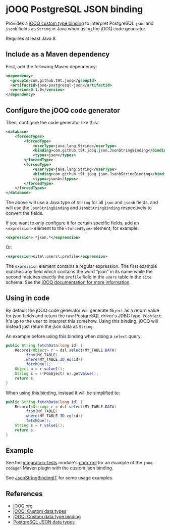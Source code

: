 # jOOQ PostgreSQL JSON binding
Provides a [jOOQ custom type binding](https://www.jooq.org/doc/3.11/manual/code-generation/custom-data-type-bindings/)
to interpret PostgreSQL `json` and `jsonb` fields as `String` in Java when using the jOOQ code generator.

Requires at least Java 8.

## Include as a Maven dependency
First, add the following Maven dependency:

```xml
<dependency>
  <groupId>com.github.t9t.jooq</groupId>
  <artifactId>jooq-postgresql-json</artifactId>
  <version>0.1.0</version>
</dependency>
```

## Configure the jOOQ code generator
Then, configure the code generator like this:

```xml
<database>
    <forcedTypes>
        <forcedType>
            <userType>java.lang.String</userType>
            <binding>com.github.t9t.jooq.json.JsonStringBinding</binding>
            <types>json</types>
        </forcedType>
        <forcedType>
            <userType>java.lang.String</userType>
            <binding>com.github.t9t.jooq.json.JsonbStringBinding</binding>
            <types>jsonb</types>
        </forcedType>
    </forcedTypes>
</database>
```

The above will use a Java type of `String` for all `json` and `jsonb` fields, and will use the `JsonStringBinding`
and `JsonbStringBinding` respectively to convert the fields.

If you want to only configure it for certain specific fields, add an `<expression>` element to the `<forcedType>`
element, for example:

```xml
<expression>.*json.*</expression>
```

Or:

```xml
<expression>site\.users\.profile</expression>
```

The `expression` element contains a regular expression. The first example matches any field which contains the word
"json" in its name while the second matches exactly the `profile` field in the `users` table in the `site` schema. See
the [jOOQ documentation for more information](https://www.jooq.org/doc/3.11/manual/code-generation/custom-data-types/).


## Using in code
By default the jOOQ code generator will generate `Object` as a return value for json fields and return the raw
PostgreSQL driver's JDBC type, `PGobject`. It's up to the user to interpret this somehow. Using this binding, jOOQ
will instead just return the json data as `String`.

An example before using this binding when doing a `select` query:
```java
public String fetchData(long id) {
    Record1<Object> r = dsl.select(MY_TABLE.DATA)
        .from(MY_TABLE)
        .where(MY_TABLE.ID.eq(id))
        .fetchOne();
    Object o = r.value1();
    String s = ((PGobject) o).getValue();
    return s;
}
```

When using this binding, instead it will be simplified to:
```java
public String fetchData(long id) {
    Record1<String> r = dsl.select(MY_TABLE.DATA)
        .from(MY_TABLE)
        .where(MY_TABLE.ID.eq(id))
        .fetchOne();
    String s = r.value1();
    return s;
}
```

## Example
See the [integration-tests](integration-tests) module's [pom.xml](integration-tests/pom.xml) for an example of the
`jooq-codegen` Maven plugin with the custom json binding.

See [JsonStringBindingIT](integration-tests/src/test/java/com/github/t9t/jooq/json/JsonStringBindingIT.java) for some
usage examples.


## References
- [jOOQ.org](https://www.jooq.org/)
- [jOOQ: Custom data types](https://www.jooq.org/doc/3.11/manual/code-generation/custom-data-types/)
- [jOOQ: Custom data type binding](https://www.jooq.org/doc/3.11/manual/code-generation/custom-data-type-bindings/)
- [PostgreSQL JSON data types](https://www.postgresql.org/docs/current/datatype-json.html)
